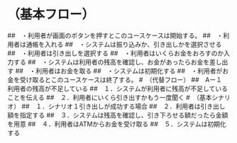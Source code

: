 # （基本フロー）
##　・利用者が画面のボタンを押すとこのユースケースは開始する。
##　・利用者は通帳を入れる
##　・システムは振り込みか、引き出しかを選択させる
##　・利用者は引き出しを選択する
##　・利用者はいくらお金をおろすのか入力する
##　・システムは利用者の残高を確認し、お金があったらお金を差し出す
##　・利用者はお金を取る
##　・システムは初期化する
##　・利用者がお金を受け取るとこのユースケースは終了する。
#　（代替フロー）
##　Aー１　利用者の残高が不足している
##　１．システムが利用者に残高が不足していることを伝える
##　２．利用者にいくら引き出すかもう一度聞く
#　（基本シナリオ）
##　１．シナリオ１引き出しが成功する場合
##　２．利用者は引き出し額を指定する
##　３．システムは残高を確認し、引き下ろせる額だったら金額を用意
##　４．利用者はATMからお金を受け取る
##　５．システムは初期化する
##



